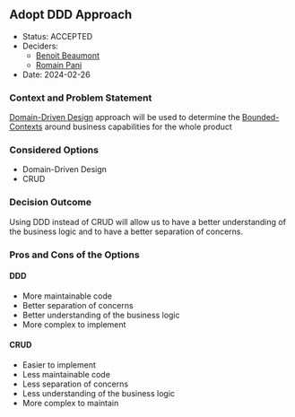 ## Adopt DDD Approach

* Status: ACCEPTED
* Deciders:
  * [Benoit Beaumont](mailto:benoit.beaumont97@gmail.com)
  * [Romain Pani](mailto:romainpanii@gmail.com)
* Date: 2024-02-26

### Context and Problem Statement

[Domain-Driven Design](https://martinfowler.com/bliki/DomainDrivenDesign.html) approach will be used to determine the
[Bounded-Contexts](https://martinfowler.com/bliki/BoundedContext.html) around business capabilities for the whole product

### Considered Options
* Domain-Driven Design
* CRUD

### Decision Outcome

Using DDD instead of CRUD will allow us to have a better understanding of the business logic and to have a better separation of concerns.

### Pros and Cons of the Options

#### DDD

* More maintainable code
* Better separation of concerns
* Better understanding of the business logic
* More complex to implement

#### CRUD

* Easier to implement
* Less maintainable code
* Less separation of concerns
* Less understanding of the business logic
* More complex to maintain
